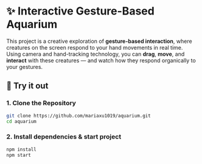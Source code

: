# ✨ Interactive Gesture-Based Aquarium

This project is a creative exploration of **gesture-based interaction**, where creatures on the screen respond to your hand movements in real time. Using camera and hand-tracking technology, you can **drag**, **move**, and **interact** with these creatures — and watch how they respond organically to your gestures.

## 🚀 Try it out

### 1. Clone the Repository

```bash
git clone https://github.com/mariaxu1019/aquarium.git
cd aquarium
```

### 2. Install dependencies & start project

```bash
npm install
npm start
